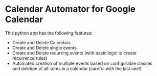 # Calendar Automator for Google Calendar

This python app has the following features:

- Create and Delete Calendars
- Create and Delete single events
- Create and Delete recurring events (with basic logic to create recurrence rules)
- Automated creation of multiple events based on configurable classes and deletion of all items in a calendar (careful with the last one!)
